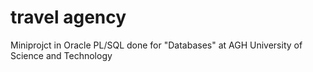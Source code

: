 # travel agency
Miniprojct in Oracle PL/SQL done for "Databases" at AGH University of Science and Technology
